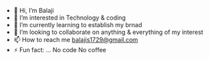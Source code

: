 - 👋 Hi, I’m Balaji
- 👀 I’m interested in Technology & coding
- 🌱 I’m currently learning to establish my brnad
- 💞️ I’m looking to collaborate on anything & everything of my interest
- 📫 How to reach me balajis1729@gmail.com
- ⚡ Fun fact: ... No code No coffee

<!---
balajis1729/balajis1729 is a ✨ special ✨ repository because its `README.md` (this file) appears on your GitHub profile.
You can click the Preview link to take a look at your changes.
--->
